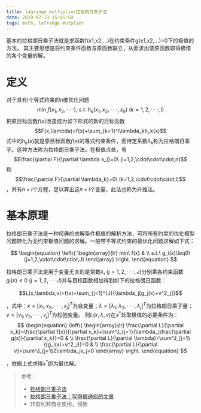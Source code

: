```yaml
---
title: lagrange multiplier拉格朗日乘子法
date: 2019-02-13 15:05:58
tags: math, lafrange mutplier
---
```

基本的拉格朗日乘子法就是求函数f(x1,x2,...)在约束条件g(x1,x2,...)=0下的极值的方法。
其主要思想是将约束条件函数与原函数联立，从而求出使原函数取得极值的各个变量的解。

# 定义
对于具有l个等式约束的n维优化问题
$$min\ f(x_1,x_2,\cdot \cdot \cdot),\ s.t. \  h_k(x_1,x_2,\cdot\cdot\cdot,x_n)\ (k=1,2,\cdot\cdot\cdot,l)$$
把原目标函数$f(x)$改造成为如下形式的新的目标函数
$$F(x,\lambda)=f(x)+\sum_{k=1}^l\lambda_kh_k(x)$$
式中的$h_k(x)$就是原目标函数$f(x)$的等式约束条件，而待定系数$\lambda_k$称为拉格朗日乘子。这种方法称为拉格朗日乘子法。在极值点处，有
$$\frac{\partial F}{\partial \lambda x_i}=0\  (i=1,2,\cdot\cdot\cdot,n)$$
和
$$\frac{\partial F}{\partial \lambda_k}=0\ (k=1,2,\cdot\cdot\cdot,l)$$
，共有$n+l$个方程，足以算出这$n+l$个变量，此法也称为升维法。
# 基本原理
拉格朗日乘子法是一种经典的求解条件极值的解析方法，可将所有约束的优化模型问题转化为无约束极值问题的求解。一般带不等式约束的最优化问题求解如下式：

$$
\begin{equation}
\left\{
	\begin{array}{lr}
	min\  f(x) & \\
	s.t.\  g_i(x)\leq0\  (j=1,2,\cdot\cdot\cdot,J)
	\end{array}
\right.
\end{equation}
$$

拉格朗日乘子法是用于变量无关的是常数$\lambda_i\  (j=1,2,\cdot\cdot\cdot,J)$分别乘各约束函数$g_i(x)\leq0\ (j=1,2,\cdot\cdot\cdot J)$并与目标函数相加得到如下的拉格朗日函数：

$$L(x,\lambda,v)=f(x)+\sum_{j=1}^{J}{\lambda_j[g_j(x)+v^2_j]}$$

，式中：$x=[x_1,x_2,\cdot\cdot\cdot,x_j]^T$为自变量；$\lambda=[\lambda_1,\lambda_2,\cdot\cdot\cdot,\lambda_j]^T$为拉格朗日乘子量；$v=[v_1,v_2,\cdot\cdot\cdot,v_j]^T$为松弛变量。
则$L(x,\lambda ,v)$在$x^*​$处取极值的必要条件为：
$$
\begin{equation}
\left\{
	\begin{array}{lr}
	\frac{\partial L}{\partial x_k}=\frac{\partial f(x)}{\partial x_k}+\sum^J_{j=1}{\lambda_j\frac{\partial g(x)}{\partial x_k}}=0 & \\
	\frac{\partial L}{\partial \lambda}=\sum^J_{j=1}{(g_i(x)+v^2_j)}=0 & \\
	\frac{\partial L}{\partial v}=\sum^J_{j=1}2\lambda_jv_j=0
	\end{array}
\right.
\end{equation}
$$

，依据上式求得$x^*$即为最优解。

>   参考：
>
>   *   [拉格朗日乘子法]( https://baike.baidu.com/item/%E6%8B%89%E6%A0%BC%E6%9C%97%E6%97%A5%E4%B9%98%E5%AD%90%E6%B3%95/1946079)
>   *   [拉格朗日乘子法：写得很通俗的文章](https://blog.csdn.net/ndzzl/article/details/79079561)
>   *   非盈利非商业使用，侵删